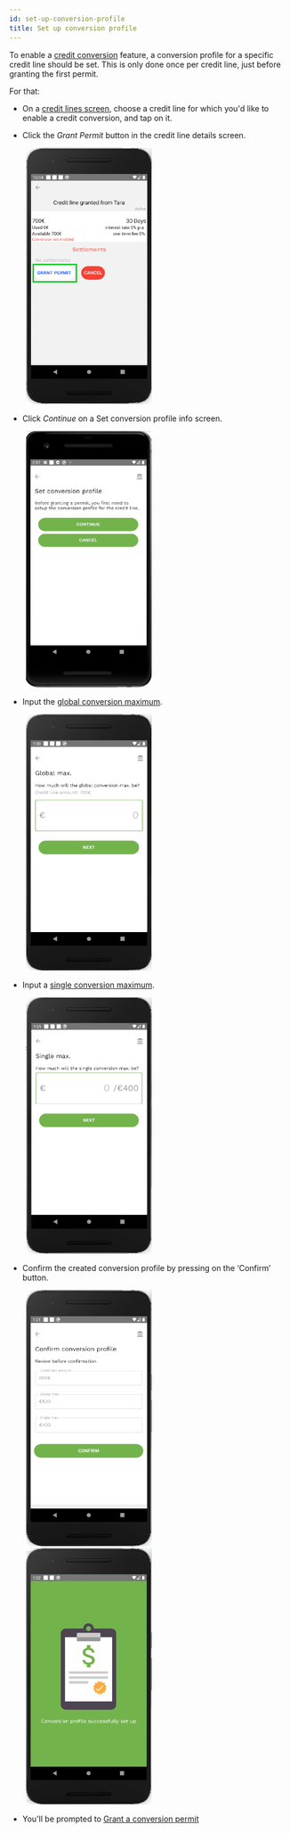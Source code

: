```yaml
---
id: set-up-conversion-profile
title: Set up conversion profile
---
```


To enable a [credit conversion](vocabulary.md#credit-conversion) feature, a conversion profile for a specific credit line should be set. This is only done once per credit line, just before granting the first permit.

For that:

- On a [credit lines screen](credit-lines-screen.md), choose a credit line for which you'd like to enable a credit conversion, and tap on it.

- Click the *Grant Permit* button in the credit line details screen.

<img src="assets/conversion-profile1.png" alt="conversion profile" width="226" height="460" style="display: inline; margin-left: 30px;"/>

- Click *Continue* on a Set conversion profile info screen.

<img src="assets/setup-conversion-profile-info.JPG" alt="conversion profile" width="226" height="460" style="display: inline; margin-left: 30px;"/>

- Input the [global conversion maximum](vocabulary.md#global-conversion-max).

<img src="assets/conversion-profile2.png" alt="conversion profile" width="226" height="460" style="display: inline; margin-left: 30px;"/>

- Input a [single conversion maximum](vocabulary.md#single-conversion-max).

<img src="assets/conversion-profile3.png" alt="conversion profile" width="226" height="460" style="display: inline; margin-left: 30px;"/>

- Confirm the created conversion profile by pressing on the ‘Confirm’ button.

<img src="assets/conversion-profile4.png" alt="conversion profile" width="226" height="460" style="display: inline; margin-left: 30px;"/>
<img src="assets/conversion-profile5.png" alt="conversion profile" width="226" height="460" style="display: inline; margin-left: 30px;"/>

- You'll be prompted to [Grant a conversion permit](grant-conversion-permit.md)